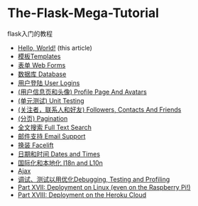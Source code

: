 The-Flask-Mega-Tutorial
=======================

flask入门的教程

<ul>
<li><a href="https://github.com/WapeYang/The-Flask-Mega-Tutorial/blob/master/helloworld.rst"> Hello, World!</a> (this article)</li>
<li><a href="/https://github.com/WapeYang/The-Flask-Mega-Tutorial/blob/master/templates.rst">模板Templates</a></li>
<li><a href="/https://github.com/WapeYang/The-Flask-Mega-Tutorial/blob/master/webforms.rst">表单 Web Forms</a></li>
<li><a href="/https://github.com/WapeYang/The-Flask-Mega-Tutorial/blob/master/database.rst">数据库 Database</a></li>
<li><a href="/https://github.com/WapeYang/The-Flask-Mega-Tutorial/blob/master/userlogin.rst">用户登陆 User Logins</a></li>
<li><a href="/https://github.com/WapeYang/The-Flask-Mega-Tutorial/blob/master/profile.rst">(用户信息页和头像) Profile Page And Avatars</a></li>
<li><a href="/https://github.com/WapeYang/The-Flask-Mega-Tutorial/blob/master/testing.rst">(单元测试) Unit Testing</a></li>
<li><a href="/https://github.com/WapeYang/The-Flask-Mega-Tutorial/blob/master/followers.rst">(关注者，联系人和好友) Followers, Contacts And Friends</a></li>
<li><a href="/https://github.com/WapeYang/The-Flask-Mega-Tutorial/blob/master/pagination.rst">(分页) Pagination</a></li>
<li><a href="/https://github.com/WapeYang/The-Flask-Mega-Tutorial/blob/master/textsearch.rst">全文搜索 Full Text Search</a></li>
<li><a href="/https://github.com/WapeYang/The-Flask-Mega-Tutorial/blob/master/email.rst">邮件支持 Email Support</a></li>
<li><a href="/https://github.com/WapeYang/The-Flask-Mega-Tutorial/blob/master/facelift.rst">换装 Facelift</a></li>
<li><a href="/https://github.com/WapeYang/The-Flask-Mega-Tutorial/blob/master/dateandtimes.rst">日期和时间 Dates and Times</a></li>
<li><a href="/https://github.com/WapeYang/The-Flask-Mega-Tutorial/blob/master/i18n.rst">国际化和本地化 I18n and L10n</a></li>
<li><a href="/https://github.com/WapeYang/The-Flask-Mega-Tutorial/blob/master/ajax.rst"> Ajax</a></li>
<li><a href="/https://github.com/WapeYang/The-Flask-Mega-Tutorial/blob/master/debugging.rst">调试、测试以用优化Debugging, Testing and Profiling</a></li>
<li><a href="/https://github.com/WapeYang/The-Flask-Mega-Tutorial/blob/master/xvii-deployment-on-linux-even-on-the-raspberry-pi.rst">Part XVII: Deployment on Linux (even on the Raspberry Pi!)</a></li>
<li><a href="/https://github.com/WapeYang/The-Flask-Mega-Tutorial/blob/master/-deployment-on-the-heroku-cloud.rst">Part XVIII: Deployment on the Heroku Cloud</a></li>
</ul>
